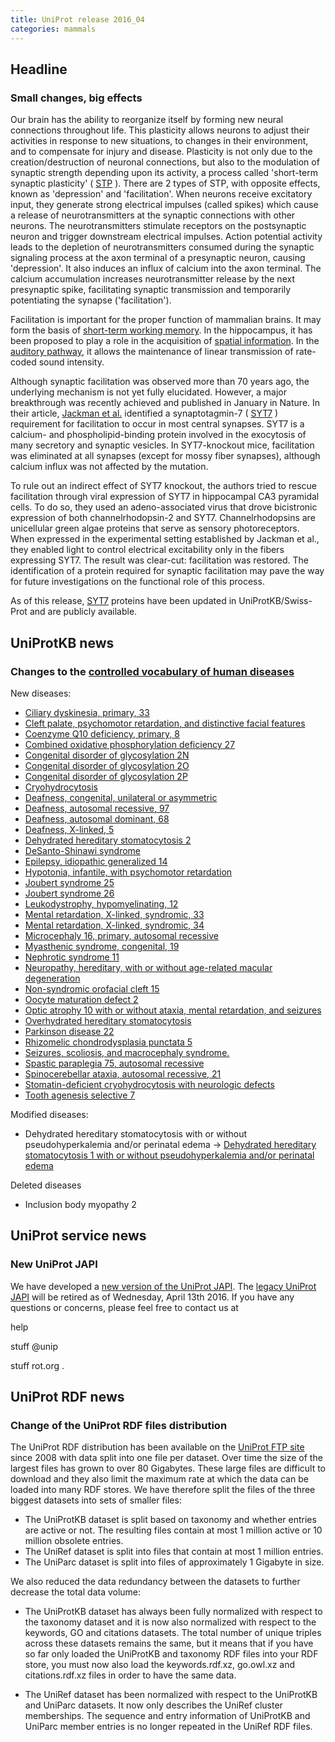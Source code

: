 ```yaml
---
title: UniProt release 2016_04
categories: mammals
---
```


## Headline

### Small changes, big effects

Our brain has the ability to reorganize itself by forming new neural connections throughout life. This plasticity allows neurons to adjust their activities in response to new situations, to changes in their environment, and to compensate for injury and disease. Plasticity is not only due to the creation/destruction of neuronal connections, but also to the modulation of synaptic strength depending upon its activity, a process called 'short-term synaptic plasticity' ( [STP](http://www.scholarpedia.org/article/Short-term%5Fsynaptic%5Fplasticity) ). There are 2 types of STP, with opposite effects, known as 'depression' and 'facilitation'. When neurons receive excitatory input, they generate strong electrical impulses (called spikes) which cause a release of neurotransmitters at the synaptic connections with other neurons. The neurotransmitters stimulate receptors on the postsynaptic neuron and trigger downstream electrical impulses. Action potential activity leads to the depletion of neurotransmitters consumed during the synaptic signaling process at the axon terminal of a presynaptic neuron, causing 'depression'. It also induces an influx of calcium into the axon terminal. The calcium accumulation increases neurotransmitter release by the next presynaptic spike, facilitating synaptic transmission and temporarily potentiating the synapse ('facilitation').

Facilitation is important for the proper function of mammalian brains. It may form the basis of [short-term working memory](http://www.ncbi.nlm.nih.gov/pubmed/18339943). In the hippocampus, it has been proposed to play a role in the acquisition of [spatial information](http://www.ncbi.nlm.nih.gov/pubmed/16774451). In the [auditory pathway](http://www.ncbi.nlm.nih.gov/pubmed/17251365), it allows the maintenance of linear transmission of rate-coded sound intensity.

Although synaptic facilitation was observed more than 70 years ago, the underlying mechanism is not yet fully elucidated. However, a major breakthrough was recently achieved and published in January in Nature. In their article, [Jackman et al.](http://www.ncbi.nlm.nih.gov/pubmed/26738595) identified a synaptotagmin-7 ( [SYT7](http://www.uniprot.org/uniprot/?query=gene:syt7+and+reviewed:yes) ) requirement for facilitation to occur in most central synapses. SYT7 is a calcium- and phospholipid-binding protein involved in the exocytosis of many secretory and synaptic vesicles. In SYT7-knockout mice, facilitation was eliminated at all synapses (except for mossy fiber synapses), although calcium influx was not affected by the mutation.

To rule out an indirect effect of SYT7 knockout, the authors tried to rescue facilitation through viral expression of SYT7 in hippocampal CA3 pyramidal cells. To do so, they used an adeno-associated virus that drove bicistronic expression of both channelrhodopsin-2 and SYT7. Channelrhodopsins are unicellular green algae proteins that serve as sensory photoreceptors. When expressed in the experimental setting established by Jackman et al., they enabled light to control electrical excitability only in the fibers expressing SYT7. The result was clear-cut: facilitation was restored. The identification of a protein required for synaptic facilitation may pave the way for future investigations on the functional role of this process.

As of this release, [SYT7](http://www.uniprot.org/uniprot/?query=gene:syt7+and+reviewed:yes) proteins have been updated in UniProtKB/Swiss-Prot and are publicly available.

## UniProtKB news

### Changes to the [controlled vocabulary of human diseases](https://ftp.uniprot.org/pub/databases/uniprot/current_release/knowledgebase/complete/docs/humdisease)

New diseases:

-   [Ciliary dyskinesia, primary, 33](http://www.uniprot.org/diseases/DI-04621)
-   [Cleft palate, psychomotor retardation, and distinctive facial features](http://www.uniprot.org/diseases/DI-04622)
-   [Coenzyme Q10 deficiency, primary, 8](http://www.uniprot.org/diseases/DI-04625)
-   [Combined oxidative phosphorylation deficiency 27](http://www.uniprot.org/diseases/DI-04592)
-   [Congenital disorder of glycosylation 2N](http://www.uniprot.org/diseases/DI-04605)
-   [Congenital disorder of glycosylation 2O](http://www.uniprot.org/diseases/DI-04626)
-   [Congenital disorder of glycosylation 2P](http://www.uniprot.org/diseases/DI-04627)
-   [Cryohydrocytosis](http://www.uniprot.org/diseases/DI-04609)
-   [Deafness, congenital, unilateral or asymmetric](http://www.uniprot.org/diseases/DI-04598)
-   [Deafness, autosomal recessive, 97](http://www.uniprot.org/diseases/DI-04599)
-   [Deafness, autosomal dominant, 68](http://www.uniprot.org/diseases/DI-04600)
-   [Deafness, X-linked, 5](http://www.uniprot.org/diseases/DI-04610)
-   [Dehydrated hereditary stomatocytosis 2](http://www.uniprot.org/diseases/DI-04597)
-   [DeSanto-Shinawi syndrome](http://www.uniprot.org/diseases/DI-04620)
-   [Epilepsy, idiopathic generalized 14](http://www.uniprot.org/diseases/DI-04596)
-   [Hypotonia, infantile, with psychomotor retardation](http://www.uniprot.org/diseases/DI-04614)
-   [Joubert syndrome 25](http://www.uniprot.org/diseases/DI-04607)
-   [Joubert syndrome 26](http://www.uniprot.org/diseases/DI-04615)
-   [Leukodystrophy, hypomyelinating, 12](http://www.uniprot.org/diseases/DI-04619)
-   [Mental retardation, X-linked, syndromic, 33](http://www.uniprot.org/diseases/DI-04617)
-   [Mental retardation, X-linked, syndromic, 34](http://www.uniprot.org/diseases/DI-04618)
-   [Microcephaly 16, primary, autosomal recessive](http://www.uniprot.org/diseases/DI-04594)
-   [Myasthenic syndrome, congenital, 19](http://www.uniprot.org/diseases/DI-04604)
-   [Nephrotic syndrome 11](http://www.uniprot.org/diseases/DI-04623)
-   [Neuropathy, hereditary, with or without age-related macular degeneration](http://www.uniprot.org/diseases/DI-04612)
-   [Non-syndromic orofacial cleft 15](http://www.uniprot.org/diseases/DI-04616)
-   [Oocyte maturation defect 2](http://www.uniprot.org/diseases/DI-04613)
-   [Optic atrophy 10 with or without ataxia, mental retardation, and seizures](http://www.uniprot.org/diseases/DI-04624)
-   [Overhydrated hereditary stomatocytosis](http://www.uniprot.org/diseases/DI-04608)
-   [Parkinson disease 22](http://www.uniprot.org/diseases/DI-04601)
-   [Rhizomelic chondrodysplasia punctata 5](http://www.uniprot.org/diseases/DI-04602)
-   [Seizures, scoliosis, and macrocephaly syndrome.](http://www.uniprot.org/diseases/DI-04595)
-   [Spastic paraplegia 75, autosomal recessive](http://www.uniprot.org/diseases/DI-04593)
-   [Spinocerebellar ataxia, autosomal recessive, 21](http://www.uniprot.org/diseases/DI-04603)
-   [Stomatin-deficient cryohydrocytosis with neurologic defects](http://www.uniprot.org/diseases/DI-04611)
-   [Tooth agenesis selective 7](http://www.uniprot.org/diseases/DI-04606)

Modified diseases:

-   Dehydrated hereditary stomatocytosis with or without pseudohyperkalemia and/or perinatal edema -&gt; [Dehydrated hereditary stomatocytosis 1 with or without pseudohyperkalemia and/or perinatal edema](http://www.uniprot.org/diseases/DI-03801)

Deleted diseases

-   Inclusion body myopathy 2

## UniProt service news

### New UniProt JAPI

We have developed a [new version of the UniProt JAPI](http://www.ebi.ac.uk/uniprot/japi/). The [legacy UniProt JAPI](http://www.ebi.ac.uk/uniprot/remotingAPI/) will be retired as of Wednesday, April 13th 2016. If you have any questions or concerns, please feel free to contact us at

help

stuff @unip

stuff rot.org .

## UniProt RDF news

### Change of the UniProt RDF files distribution

The UniProt RDF distribution has been available on the [UniProt FTP site](ftp://ftp.uniprot.org/pub/databases/uniprot/current%5Frelease/rdf/) since 2008 with data split into one file per dataset. Over time the size of the largest files has grown to over 80 Gigabytes. These large files are difficult to download and they also limit the maximum rate at which the data can be loaded into many RDF stores. We have therefore split the files of the three biggest datasets into sets of smaller files:

-   The UniProtKB dataset is split based on taxonomy and whether entries are active or not. The resulting files contain at most 1 million active or 10 million obsolete entries.
-   The UniRef dataset is split into files that contain at most 1 million entries.
-   The UniParc dataset is split into files of approximately 1 Gigabyte in size.

We also reduced the data redundancy between the datasets to further decrease the total data volume:

-   The UniProtKB dataset has always been fully normalized with respect to the taxonomy dataset and it is now also normalized with respect to the keywords, GO and citations datasets. The total number of unique triples across these datasets remains the same, but it means that if you have so far only loaded the UniProtKB and taxonomy RDF files into your RDF store, you must now also load the keywords.rdf.xz, go.owl.xz and citations.rdf.xz files in order to have the same data.

<!-- -->

-   The UniRef dataset has been normalized with respect to the UniProtKB and UniParc datasets. It now only describes the UniRef cluster memberships. The sequence and entry information of UniProtKB and UniParc member entries is no longer repeated in the UniRef RDF files.
